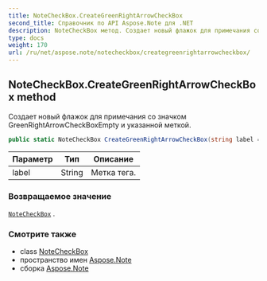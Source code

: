 ```yaml
---
title: NoteCheckBox.CreateGreenRightArrowCheckBox
second_title: Справочник по API Aspose.Note для .NET
description: NoteCheckBox метод. Создает новый флажок для примечания со значком GreenRightArrowCheckBoxEmpty и указанной меткой.
type: docs
weight: 170
url: /ru/net/aspose.note/notecheckbox/creategreenrightarrowcheckbox/
---
```

## NoteCheckBox.CreateGreenRightArrowCheckBox method

Создает новый флажок для примечания со значком GreenRightArrowCheckBoxEmpty и указанной меткой.

```csharp
public static NoteCheckBox CreateGreenRightArrowCheckBox(string label = "")
```

| Параметр | Тип | Описание |
| --- | --- | --- |
| label | String | Метка тега. |

### Возвращаемое значение

[`NoteCheckBox`](../) .

### Смотрите также

* class [NoteCheckBox](../)
* пространство имен [Aspose.Note](../../notecheckbox/)
* сборка [Aspose.Note](../../../)


